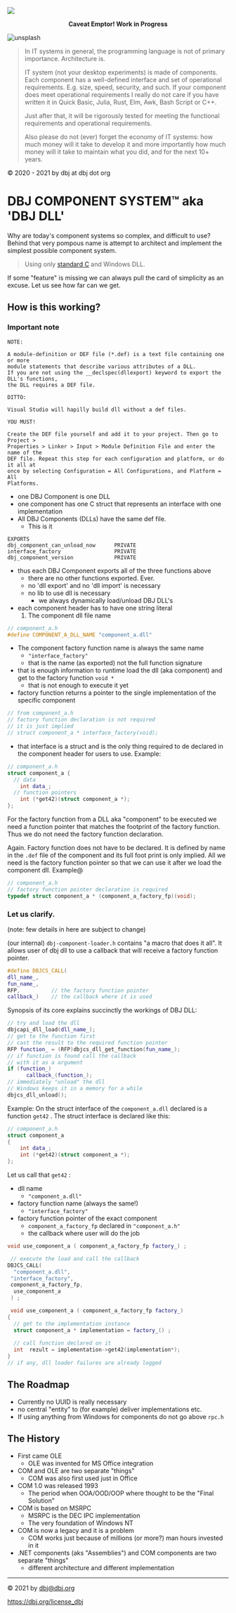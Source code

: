 
![ ](unsplash/work_in_progres_raw.jpg)
<center> <b>Caveat Emptor! Work in Progress</b> </center>

![unsplash](unsplash/manuel.jpg)

> In IT systems in general, the programming language is not of primary importance. Architecture is.
>
> IT system (not your desktop experiments) is made of components. Each component has a well-defined interface and set of operational requirements. E.g. size, speed, security, and such. If your component does meet operational requirements I really do not care if you have written it in Quick Basic, Julia, Rust, Elm, Awk, Bash Script or C++.
>
> Just after that, it will be rigorously tested for meeting the functional requirements and operational requirements.
>
> Also please do not (ever) forget the economy of IT systems: how much money will it take to develop it and more importantly how much money will it take to maintain what you did, and for the next 10+ years.

&copy; 2020 - 2021 by dbj at dbj dot org


# DBJ COMPONENT SYSTEM&trade; aka 'DBJ DLL'

Why are today's component systems so complex, and difficult to use? Behind that very pompous name is attempt to architect and implement the simplest possible component system.

> Using only [standard C](http://www.open-std.org/jtc1/sc22/wg14/www/standards.html#9899) and Windows DLL. 

If some "feature" is missing we can always pull the card of simplicity as an excuse. Let us see how far can we get.

## How is this working?

### Important note
```
NOTE:

A module-definition or DEF file (*.def) is a text file containing one or more 
module statements that describe various attributes of a DLL. 
If you are not using the __declspec(dllexport) keyword to export the DLL's functions, 
the DLL requires a DEF file.

DITTO: 

Visual Studio will hapilly build dll without a def files.

YOU MUST!

Create the DEF file yourself and add it to your project. Then go to Project >
Properties > Linker > Input > Module Definition File and enter the name of the
DEF file. Repeat this step for each configuration and platform, or do it all at
once by selecting Configuration = All Configurations, and Platform = All
Platforms.
```

- one DBJ Component is one DLL
- one component has one C struct that represents an interface with one implementation
- All DBJ Components (DLLs) have the same def file. 
  - This is it
```
EXPORTS
dbj_component_can_unload_now      PRIVATE
interface_factory                 PRIVATE
dbj_component_version             PRIVATE
```
- thus each DBJ Component exports all of the three functions above
  - there are no other functions exported. Ever. 
  - no 'dll export' and no 'dll import' is necessary
  - no lib to use dll is necessary
    - we always dynamically load/unload DBJ DLL's
- each component header has to have one string literal
  1. The component dll file name
```cpp
// component_a.h
#define COMPONENT_A_DLL_NAME "component_a.dll"
```
 - The component factory function name is always the same name
     - `"interface_factory"`
     - that is the name (as exported) not the full function signature 
- that is enough information to runtime load the dll (aka component) and get to the factory function `void *`
  - that is not enough to execute it yet
- factory function returns a pointer to the single implementation of the specific component
```cpp
// from component_a.h
// factory function declaration is not required
// it is just implied
// struct component_a * interface_factory(void);
``` 
  - that interface is a struct and is the only thing required to de declared in the component header for users to use. Example:
```cpp
// component_a.h
struct component_a {
  // data 
    int data_;
  // function pointers
    int (*get42)(struct component_a *);
};
```
For the factory function from a DLL aka "component" to be executed we need a function pointer that matches the  footprint of the factory function. Thus we do not need the factory function declaration.

Again. Factory function does not have to be declared. It is defined by name in the `.def` file of the component and its full foot print is only implied. All we need is the factory function pointer so that we can use it after we load the component dll. Example@
```cpp
// component_a.h
// factory function pointer declaration is required
typedef struct component_a * (component_a_factory_fp)(void);
```
### Let us clarify. 

(note: few details in here are subject to change)

(our internal) `dbj-component-loader.h` contains "a macro that does it  all".  It allows user of dbj dll to use a callback that will receive a factory function pointer.
```cpp
#define DBJCS_CALL(
dll_name_, 
fun_name_, 
RFP,          // the factory function pointer 
callback_)    // the callback where it is used   
```
Synopsis of its core explains succinctly the workings of DBJ DLL:

```cpp
// try and load the dll
dbjcapi_dll_load(dll_name_);
// get to the function first
// cast the result to the required function pointer
RFP function_ = (RFP)dbjcs_dll_get_function(fun_name_); 
// if function is found call the callback
// with it as a argument
if (function_)            
      callback_(function_);
// immediately "unload" the dll      
// Windows keeps it in a memory for a while
dbjcs_dll_unload();
```
Example: On the struct interface of the `component_a.dll` declared is a function `get42` . The struct interface is declared like this:
```cpp
// component_a.h
struct component_a
{
    int data_;
    int (*get42)(struct component_a *);
};
```
Let us call that `get42` :

- dll name
  - `"component_a.dll"`
- factory function name (always the same!)
  - `"interface_factory"`
- factory function pointer of the exact component
  - `component_a_factory_fp` declared in `"component_a.h"`
  - the callback where user will do the job
```cpp
void use_component_a ( component_a_factory_fp factory_) ;

 // execute the load and call the callback
DBJCS_CALL( 
  "component_a.dll",
 "interface_factory", 
 component_a_factory_fp,
  use_component_a
 ) ;

 void use_component_a ( component_a_factory_fp factory_) 
{
  // get to the implementation instance
  struct component_a * implementation = factory_() ;
  
  // call function declared on it
  int  rezult = implementation->get42(implementation*);
}
// if any, dll loader failures are already logged
```


## The Roadmap

- Currently no UUID is really necessary
- no central "entity" to (for example) deliver implementations etc. 
- If using anything from Windows for components do not go above `rpc.h` 

## The History 
  - First came OLE
    - OLE was invented for MS Office integration
  - COM and OLE are two separate "things"
    - COM was also first used just in Office
  - COM 1.0 was released 1993 
    - The period when OOA/OOD/OOP where thought to be the "Final Solution"
  - COM is based on MSRPC
    - MSRPC is the DEC IPC implementation
    - The very foundation of Windows NT
  - COM is now a legacy and it is a problem
    - COM works just because of millions (or more?) man hours invested in it 
  - .NET components (aks "Assemblies") and COM components are two separate "things"
    - different architecture and different implementation

---

&copy; 2021 by dbj@dbj.org

https://dbj.org/license_dbj 
